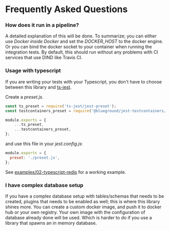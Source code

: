 # Frequently Asked Questions
### How does it run in a pipeline?
A detailed explanation of this will be done. To summarize; you can either use *Docker inside Docker* and set the *DOCKER_HOST* to the docker engine. Or you can bind the docker socket to your container when running the integration tests. By default, this should run without any problems with CI services that use DIND like Travis CI.
### Usage with typescript
If you are writing your tests with your Typescript, you don't have to choose between this library and [ts-jest](https://github.com/kulshekhar/ts-jest).

Create a *preset.js*. 
```js
const ts_preset = require('ts-jest/jest-preset');
const testcontainers_preset = require('@blueground/jest-testcontainers/jest-preset');

module.exports = {
	...ts_preset,
	...testcontainers_preset,
};
```

and use this file in your *jest.config.js*:
```js
module.exports = {
  preset: './preset.js',
};
```

See [examples/02-typescript-redis](./examples/02-typescript-redis) for a working example.
### I have complex database setup
If you have a complex database setup with tables/schemas that needs to be created, plugins that needs to be enabled as well; this is where this library shines more. You can create a custom docker image, and push it to docker hub or your own registry. Your own image with the configuration of database already done will be used. Which is harder to do if you use a library that spawns an in memory database.
